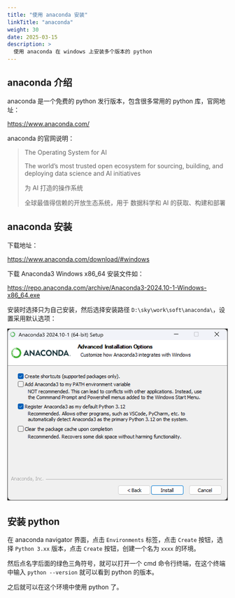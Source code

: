 ```yaml
---
title: "使用 anaconda 安装"
linkTitle: "anaconda"
weight: 30
date: 2025-03-15
description: >
  使用 anaconda 在 windows 上安装多个版本的 python
---
```


## anaconda 介绍

anaconda 是一个免费的 python 发行版本，包含很多常用的 python 库，官网地址：

https://www.anaconda.com/

anaconda 的官网说明：

> The Operating System for AI
> 
> The world’s most trusted open ecosystem for
> sourcing, building, and deploying data science and AI initiatives
>
> 为 AI 打造的操作系统
> 
> 全球最值得信赖的开放生态系统，用于
> 数据科学和 AI 的获取、构建和部署

## anaconda 安装

下载地址：

https://www.anaconda.com/download/#windows

下载 Anaconda3 Windows x86_64 安装文件如：

https://repo.anaconda.com/archive/Anaconda3-2024.10-1-Windows-x86_64.exe

安装时选择只为自己安装，然后选择安装路径 `D:\sky\work\soft\anaconda\`，设置采用默认选项：

![](images/install.png)

## 安装 python

在 anaconda navigator 界面，点击 `Environments` 标签，点击 `Create` 按钮，选择 `Python 3.xx` 版本，点击 `Create` 按钮，创建一个名为 `xxxx` 的环境。

然后点名字后面的绿色三角符号，就可以打开一个 cmd 命令行终端，在这个终端中输入 `python --version` 就可以看到 python 的版本。

之后就可以在这个环境中使用 python 了。

